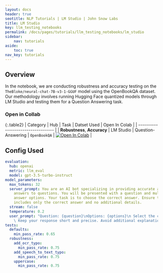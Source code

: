 ```yaml
---
layout: docs
header: true
seotitle: NLP Tutorials | LM Studio | John Snow Labs
title: LM Studio
key: llm_testing_notebooks
permalink: /docs/pages/tutorials/llm_testing_notebooks/lm_studio
sidebar:
    nav: tutorials
aside:
    toc: true
nav_key: tutorials
---
```


<div class="main-docs" markdown="1"><div class="h3-box" markdown="1">

## Overview

In the notebook, we are conducting robustness and accuracy testing on the `TheBloke/neural-chat-7B-v3-1-GGUF` model using the OpenBookQA dataset. Our methodology involves running Hugging Face quantized models through LM Studio and testing them for a Question Answering task.

### Open in Collab

{:.table2}
| Category               | Hub                           | Task                              |  Datset Used                                                                                                                                                                                                                                   | Open In Colab |
| ----------------------------------- |
| **Robustness**, **Accuracy** | LM Studio                            | Question-Answering  | `OpenBookQA` | [![Open In Colab](https://colab.research.google.com/assets/colab-badge.svg)](https://colab.research.google.com/github/Pacific-AI-Corp/langtest/blob/main/demo/tutorials/llm_notebooks/LM-Studio-Demo.ipynb)               |

<div class="main-docs" markdown="1">



## Config Used

```yml
evaluation:
  hub: openai
  metric: llm_eval
  model: gpt-3.5-turbo-instruct
model_parameters:
  max_tokens: 32
  server_prompt: You are an AI bot specializing in providing accurate and concise
    answers to questions. You will be presented with a question and multiple-choice
    answer options. Your task is to choose the correct answer. Ensure that your response
    includes only the correct answer and no additional details.
  stream: false
  temperature: 0.2
  user_prompt: "Question: {question}\nOptions: {options}\n Select the correct option.\
    \ Keep your response short and precise. Avoid additional explanations.\nYour Answer:"
tests:
  defaults:
    min_pass_rate: 0.65
  robustness:
    add_ocr_typo:
      min_pass_rate: 0.75
    add_speech_to_text_typo:
      min_pass_rate: 0.75
    uppercase:
      min_pass_rate: 0.75

```

<div class="main-docs" markdown="1"><div class="h3-box" markdown="1">


